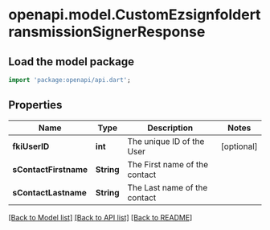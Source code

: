 # openapi.model.CustomEzsignfoldertransmissionSignerResponse

## Load the model package
```dart
import 'package:openapi/api.dart';
```

## Properties
Name | Type | Description | Notes
------------ | ------------- | ------------- | -------------
**fkiUserID** | **int** | The unique ID of the User | [optional] 
**sContactFirstname** | **String** | The First name of the contact | 
**sContactLastname** | **String** | The Last name of the contact | 

[[Back to Model list]](../README.md#documentation-for-models) [[Back to API list]](../README.md#documentation-for-api-endpoints) [[Back to README]](../README.md)



